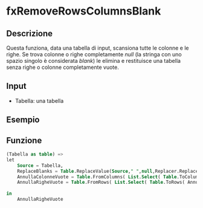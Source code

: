 # fxRemoveRowsColumnsBlank

## Descrizione
Questa funziona, data una tabella di input, scansiona tutte le colonne e le righe.
Se trova colonne o righe completamente *null* (la stringa con uno spazio singolo è considerata *blank*) le elimina e restituisce una tabella senza righe o colonne completamente vuote. 

## Input
- Tabella: una tabella

## Esempio



## Funzione

```sql
(Tabella as table) =>
let
    Source = Tabella,
    ReplaceBlanks = Table.ReplaceValue(Source," ",null,Replacer.ReplaceValue,Table.ColumnNames(Source)),
    AnnullaColonneVuote = Table.FromColumns( List.Select( Table.ToColumns( ReplaceBlanks ), each List.NonNullCount(_)  >0) ),
    AnnullaRigheVuote = Table.FromRows( List.Select( Table.ToRows( AnnullaColonneVuote ), each List.NonNullCount(_)  >0) )
    
in
    AnnullaRigheVuote

```